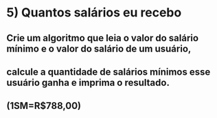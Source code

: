 # 5) Quantos salários eu recebo
## Crie um algoritmo que leia o valor do salário mínimo e o valor do salário de um usuário,
## calcule a quantidade de salários mínimos esse usuário ganha e imprima o resultado.
## (1SM=R$788,00)

